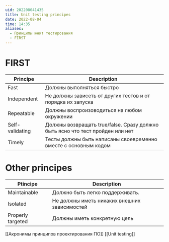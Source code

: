 ```yaml
---
uid: 202208041435
title: Unit testing principes
date: 2022-08-04
time: 14:35
aliases:
  - Принципы юнит тестирования
  - FIRST
---
```


# FIRST

| Principe        | Description                                                                   |
| --------------- | ----------------------------------------------------------------------------- |
| Fast            | Должны выполняться быстро                                                     |
| Independent     | Не должны зависеть от других тестов и от порядка их запуска                   |
| Repeatable      | Должны воспроизоводиться на любом окружении                                   |
| Self-validating | Должны возвращать true/false. Сразу должно быть ясно что тест пройден или нет |
| Timely          | Тесты должны быть написаны своевременно вместе с основным кодом               |

# Other principes

| Ptincipe          | Description                                  |
| ----------------- | -------------------------------------------- |
| Maintainable      | Должно быть легко поддерживать.              |
| Isolated          | Не должны иметь никаких внешних зависимостей |
| Properly targeted | Должны иметь конкретную цель                 |

[[Акронимы принципов проектирования ПО]]
[[Unit testing]]